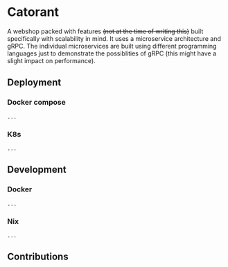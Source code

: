 # Catorant
A webshop packed with features ~~(not at the time of writing this)~~ built specifically with scalability in mind. It uses a microservice architecture and gRPC. The individual microservices are built using different programming languages just to demonstrate the possiblities of gRPC (this might have a slight impact on performance).

## Deployment
### Docker compose
`...`
### K8s
`...`

## Development
### Docker
`...`
### Nix
`...`

## Contributions
